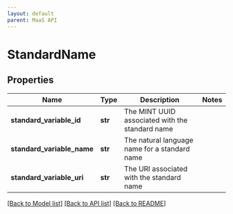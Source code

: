 ```yaml
---
layout: default
parent: MaaS API
---
```


# StandardName

## Properties
Name | Type | Description | Notes
------------ | ------------- | ------------- | -------------
**standard_variable_id** | **str** | The MINT UUID associated with the standard name | 
**standard_variable_name** | **str** | The natural language name for a standard name | 
**standard_variable_uri** | **str** | The URI associated with the standard name | 

[[Back to Model list]](../README.md#documentation-for-models) [[Back to API list]](../README.md#documentation-for-api-endpoints) [[Back to README]](../README.md)

